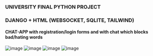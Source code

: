 ### UNIVERSITY FINAL PYTHON PROJECT
### DJANGO + HTML (WEBSOCKET, SQLITE, TAILWIND)
#### CHAT-APP with registration/login forms and with chat which blocks bad/hating words
![image](https://github.com/matherist/Chat-App-NLP-blocking-bad-words-/assets/128795754/d070b175-7cf7-4464-b98e-29c3f0de0b22)
![image](https://github.com/matherist/Chat-App-NLP-blocking-bad-words-/assets/128795754/770cf898-c949-4788-9157-5d3eacba0785)
![image](https://github.com/matherist/Chat-App-NLP-blocking-bad-words-/assets/128795754/52207454-aee7-46c9-b938-14d6d34cfcf3)
![image](https://github.com/matherist/Chat-App-NLP-blocking-bad-words-/assets/128795754/99d52975-48c5-4932-902a-1f80828952d6)

